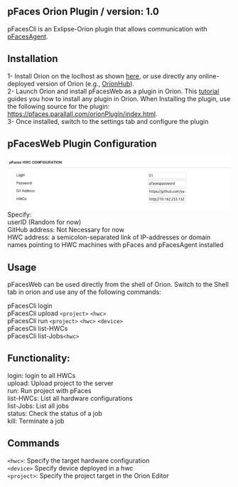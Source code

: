## pFaces Orion Plugin / version: 1.0
pFacesCli is an Exlipse-Orion plugin that allows communication with [pFacesAgent](https://github.com/parallall/pFacesAgent).<br/>

## Installation
1- Install Orion on the loclhost as shown [here](https://wiki.eclipse.org/Orion/How_Tos/Install_Orion_on_Localhost), or use directly any online-deployed version of Orion (e.g., [OrionHub](https://orionhub.org/)).<br/>
2- Launch Orion and install pFacesWeb as a plugin in Orion. This [tutorial](https://wiki.eclipse.org/Orion/Documentation/Developer_Guide/Simple_plugin_example) guides you how to install any plugin in Orion. When Installing the plugin, use the following source for the plugin: <https://pfaces.parallall.com/orionPlugin/index.html>.<br/>
3- Once installed, switch to the settings tab and configure the plugin

## pFacesWeb Plugin Configuration
![pFacesWeb](https://github.com/parallall/pFacesWeb/blob/master/HWCs.png?raw=true)<br/>
Specify:<br/>
userID (Random for now)<br/>
GitHub address: Not Necessary for now<br/>
HWC address: a semicolon-separated link of IP-addresses or domain names pointing to HWC machines with pFaces and pFacesAgent installed <br/>

## Usage
pFacesWeb can be used directly from the shell of Orion. Switch to the Shell tab in orion and use any of the following commands:

pFacesCli login<br/>
pFacesCli upload `<project>` `<hwc>`<br/>
pFacesCli run `<project>` `<hwc>` `<device>`<br/>
pFacesCli list-HWCs<br/>
pFacesCli list-Jobs`<hwc>`<br/>

## Functionality:<br/>
login: login to all HWCs<br/>
upload: Upload project to the server<br/>
run: Run project with pFaces<br/>
list-HWCs: List all hardware configurations<br/>
list-Jobs: List all jobs<br/>
status: Check the status of a job<br/>
kill: Terminate a job<br/>

## Commands
`<hwc>`: Specify the target hardware configuration<br/>
`<device>` Specify device deployed in a hwc <br/>
`<project>`: Specify the project target in the Orion Editor <br/>
